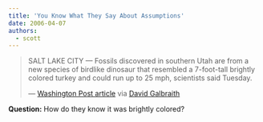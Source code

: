 ```yaml
---
title: 'You Know What They Say About Assumptions'
date: 2006-04-07
authors:
  - scott
---
```


> SALT LAKE CITY — Fossils discovered in southern Utah are from a new species of birdlike dinosaur that resembled a 7-foot-tall brightly colored turkey and could run up to 25 mph, scientists said Tuesday.
>
> — [Washington Post article](http://www.washingtonpost.com/wp-dyn/content/article/2006/04/04/AR2006040401674.html) via [David Galbraith](http://www.davidgalbraith.org/archives/001056.html)

**Question:** How do they know it was brightly colored?
